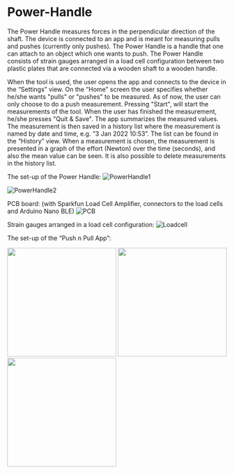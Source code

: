 # Power-Handle
The Power Handle measures forces in the perpendicular direction of the shaft. 
The device is connected to an app and is meant for measuring pulls and pushes (currently only pushes).
The Power Handle is a handle that one can attach to an object which one wants to push. 
The Power Handle consists of strain gauges arranged in a load cell configuration between two plastic plates that are connected via a wooden shaft to a wooden handle.

When the tool is used, the user opens the app and connects to the device in the “Settings” view. 
On the “Home” screen the user specifies whether he/she wants "pulls" or "pushes" to be measured. As of now, the user can only choose to do a push measurement. 
Pressing "Start", will start the measurements of the tool. When the user has finished the measurement, he/she presses "Quit & Save". 
The app summarizes the measured values. The measurement is then saved in a history list where the measurement is named by date and time, e.g. ”3 Jan 2022 10:53”. 
The list can be found in the “History” view. 
When a measurement is chosen, the measurement is presented in a graph of the effort (Newton) over the time (seconds), and also the mean value can be seen. 
It is also possible to delete measurements in the history list. 

The set-up of the Power Handle: 
![PowerHandle1](https://user-images.githubusercontent.com/97241022/148410238-9c582845-959c-483b-aea6-386b4eb30203.png)

![PowerHandle2](https://user-images.githubusercontent.com/97241022/148410680-423caf23-0b3f-4ac4-888a-2308b4302854.png)

PCB board: (with Sparkfun Load Cell Amplifier, connectors to the load cells and Arduino Nano BLE) 
![PCB](https://user-images.githubusercontent.com/97241022/148410987-99d236c8-71f9-40a0-a14f-76727e5429d0.png)

Strain gauges arranged in a load cell configuration: 
![Loadcell](https://user-images.githubusercontent.com/97241022/148411713-71caef38-f084-4d7e-9215-a1c2d499cead.png)

The set-up of the “Push n Pull App”: 

<img src="https://user-images.githubusercontent.com/97241022/148411969-7020aa7b-69cb-45c5-b4df-0515569ce700.png" width="250" /> <img src="https://user-images.githubusercontent.com/97241022/148412338-be3bd17d-9437-4952-8d6f-962569234036.png" width="250" /> <img src="https://user-images.githubusercontent.com/97241022/148412325-d674ac51-6937-409c-a0b3-8479b9112ac6.png" width="250" />
